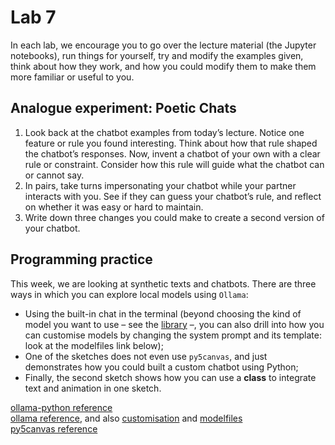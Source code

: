 # Lab 7

In each lab, we encourage you to go over the lecture material (the Jupyter notebooks), run things for yourself, try and modify the examples given, think about how they work, and how you could modify them to make them more familiar or useful to you.

## Analogue experiment: Poetic Chats

1. Look back at the chatbot examples from today’s lecture. Notice one feature or rule you found interesting. Think about how that rule shaped the chatbot’s responses. Now, invent a chatbot of your own with a clear rule or constraint. Consider how this rule will guide what the chatbot can or cannot say.
2. In pairs, take turns impersonating your chatbot while your partner interacts with you. See if they can guess your chatbot’s rule, and reflect on whether it was easy or hard to maintain.
3. Write down three changes you could make to create a second version of your chatbot.

## Programming practice

This week, we are looking at synthetic texts and chatbots. There are three ways in which you can explore local models using `Ollama`:
- Using the built-in chat in the terminal (beyond choosing the kind of model you want to use – see the [library](https://ollama.com/search) –, you can also drill into how you can customise models by changing the system prompt and its template: look at the modelfiles link below);
- One of the sketches does not even use `py5canvas`, and just demonstrates how you could built a custom chatbot using Python;
- Finally, the second sketch shows how you can use a **class** to integrate text and animation in one sketch.

[ollama-python reference](https://github.com/ollama/ollama-python/tree/9ddd5f0182d0c15274e0280154231f8149e8612a?tab=readme-ov-file#usage)  
[ollama reference](https://github.com/ollama/ollama?tab=readme-ov-file#quickstart), and also [customisation](https://github.com/ollama/ollama?tab=readme-ov-file#customize-a-model) and [modelfiles](https://github.com/ollama/ollama/blob/main/docs/modelfile.md)  
[py5canvas reference](https://github.com/colormotor/py5canvas/tree/main/docs)
